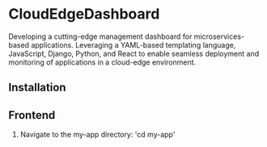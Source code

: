 # CloudEdgeDashboard
Developing a cutting-edge management dashboard for microservices-based applications. Leveraging a YAML-based templating language, JavaScript, Django, Python, and React to enable seamless deployment and monitoring of applications in a cloud-edge environment.

## Installation

## Frontend
1. Navigate to the my-app directory:
'cd my-app'



